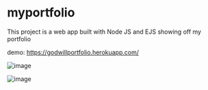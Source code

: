 # myportfolio
This project is a web app built with Node JS and EJS showing off my portfolio

demo: https://godwillportfolio.herokuapp.com/

![image](https://user-images.githubusercontent.com/51329611/170356254-724b2014-90b9-41ff-a3dc-5fab2f38e3a7.png)

![image](https://user-images.githubusercontent.com/51329611/170356326-5cfcd39c-9f2b-4139-aa7d-7f0930148592.png)
